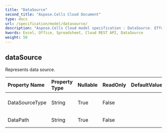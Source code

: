 ```yaml
---
title: "DataSource"
second_title: "Aspose.Cells Cloud Document"
type: docs
url: /specification/model/datasource/
description: "Aspose.Cells Cloud model specification : DataSource. Effortlessly handle Excel and other spreadsheet documents with features like opening, generating, editing, splitting, merging, comparing, and converting."
kwords: Excel, Office, Spreadsheet, Cloud REST API, DataSource
weight: 50
---
```


## **dataSource**

Represents data source. 

| Property Name | Property Type | Nullable |  ReadOnly | DefaultValue | Description | 
| :- | :- | :- |:- |  :- | :- |
| DataSourceType | String | True |  False |  | Represents data source type. |  
| DataPath | String | True |  False |  | Represents data path. |  

